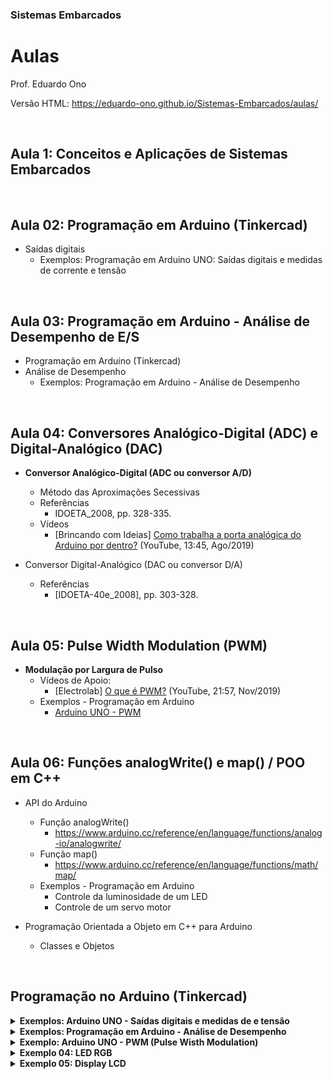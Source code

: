 ### Sistemas Embarcados

# Aulas

Prof. Eduardo Ono

Versão HTML: https://eduardo-ono.github.io/Sistemas-Embarcados/aulas/

<br>

## Aula 1: Conceitos e Aplicações de Sistemas Embarcados

<br>

## Aula 02: Programação em Arduino (Tinkercad)

  * Saídas digitais
    * Exemplos: Programação em Arduino UNO: Saídas digitais e medidas de corrente e tensão

<br>

## Aula 03: Programação em Arduino - Análise de Desempenho de E/S

  * Programação em Arduino (Tinkercad)
  * Análise de Desempenho
    * Exemplos: Programação em Arduino - Análise de Desempenho

<br>

## Aula 04: Conversores Analógico-Digital (ADC) e Digital-Analógico (DAC)

  * <b>Conversor Analógico-Digital (ADC ou conversor A/D)</b>
    * Método das Aproximações Secessivas
    * Referências
      * IDOETA_2008, pp. 328-335.
    * Vídeos
      * [Brincando com Ideias] [Como trabalha a porta analógica do Arduino por dentro?](https://www.youtube.com/watch?v=LpvuQbLsm90) (YouTube, 13:45, Ago/2019)

  * Conversor Digital-Analógico (DAC ou conversor D/A)
    * Referências
      * [IDOETA-40e_2008], pp. 303-328.

<br>

## Aula 05: Pulse Width Modulation (PWM)

  * **Modulação por Largura de Pulso**
    * Vídeos de Apoio:
      * [Electrolab] [O que é PWM?](https://www.youtube.com/watch?v=qVmE9R5-I8A) (YouTube, 21:57, Nov/2019)
    * Exemplos - Programação em Arduino
      * <a href="#pwm">Arduino UNO - PWM</a>

<br>

## Aula 06: Funções analogWrite() e map() / POO em C++

  * API do Arduino
    * Função analogWrite()
      * https://www.arduino.cc/reference/en/language/functions/analog-io/analogwrite/
    * Função map()
      * https://www.arduino.cc/reference/en/language/functions/math/map/
    * Exemplos - Programação em Arduino
      * Controle da luminosidade de um LED
      * Controle de um servo motor

  * Programação Orientada a Objeto em C++ para Arduino
    * Classes e Objetos
    
<br>

## Programação no Arduino (Tinkercad)

<details>
    <summary><strong>Exemplos: Arduino UNO - Saídas digitais e medidas de e tensão</strong></summary>

<a href="https://www.tinkercad.com/embed/lzvgk5QKIiY?editbtn=1" target="_blank">
<img src="https://csg.tinkercad.com/things/lzvgk5QKIiY/t725.png?rev=1605555086328000000&s=&v=1&type=circuits" width="300px"></a>

</details>

<details>
  <summary><strong>Exemplos: Programação em Arduino - Análise de Desempenho</strong></summary>

  <p>Sketches (códigos do Arduino) que mostram o desempenho da saída nos pinos digitais de um Arduino UNO.</p>

  <p>Exemplo-02a <a href="https://www.tinkercad.com/embed/dYpwVVIjdRJ?editbtn=1" target="_blank">
  <img src="https://csg.tinkercad.com/things/dYpwVVIjdRJ/t725.png?rev=1615404020685000000&s=&v=1&type=circuits" width="300px"></a></p>

  <p>Exemplo-02b <a href="https://www.tinkercad.com/embed/crsNsp3ikYy?editbtn=1" target="_blank">
  <img src="https://csg.tinkercad.com/things/crsNsp3ikYy/t725.png?rev=1615406252363000000&s=&v=1&type=circuits" width="300px"></a></p>

  <p>Exemplo-02c <a href="https://www.tinkercad.com/embed/8J1feDX9XIs?editbtn=1" target="_blank">
  <img src="https://csg.tinkercad.com/things/8J1feDX9XIs/t725.png?rev=1615403110039000000&s=&v=1&type=circuits" width="300px"></a></p>

  <p>Exemplo-02d <a href="https://www.tinkercad.com/embed/9cyLIHUxGod?editbtn=1" target="_blank">
  <img src="https://csg.tinkercad.com/things/9cyLIHUxGod/t725.png?rev=1615405117729000000&s=&v=1&type=circuits" width="300px"></a></p>

</details>

<details>
  <summary id="pwm"><strong>Exemplo: Arduino UNO - PWM (Pulse Wisth Modulation)</strong></summary>

  <p>pwm-01</p>
  <a href="https://www.tinkercad.com/embed/1n7fByc7bgs?editbtn=1" target="_blank">
  <img src="https://csg.tinkercad.com/things/1n7fByc7bgs/t725.png?rev=1616007332310000000&s=&v=1&type=circuits" width="300px"></a>

  <p>Circuito que mostra as ondas quadradas (PWM) produzidas pela função analogWrite() nos 
  pinos 3, 9, 10 e 11 (f = 490 Hz) e nos pinos 5 e 6 (f = 980 Hz).</p>

  <a href="https://www.tinkercad.com/embed/dYpwVVIjdRJ?editbtn=1" target="_blank">
  <img src="https://csg.tinkercad.com/things/dYpwVVIjdRJ/t725.png?rev=1605577392237000000&s=&v=1&type=circuits" width="300px"></a>

  <p>Controle da luminosidade de um LED usando a API do Arduino.</p>
  <a href="https://www.tinkercad.com/embed/5gqzdcDJm4N?editbtn=1" target="_blank">
  <img src="https://csg.tinkercad.com/things/5gqzdcDJm4N/t725.png?rev=1617222864222000000&s=&v=1&type=circuits" width="300px"></a>

  <p>Controle de um servo motor usando a API do Arduino.</p>
  <a href="https://www.tinkercad.com/embed/5gqzdcDJm4N?editbtn=1" target="_blank">
  <img src="https://csg.tinkercad.com/things/7B1wOmfgCKt/t725.png?rev=1617225111249000000&s=&v=1&type=circuits" width="300px"></a>

</details>

<details>
    <summary><strong>Exemplo 04: LED RGB</strong></summary>
    <section>
    <a href="https://www.tinkercad.com/embed/goqAVZLDCzd?editbtn=1" target="_blank">
    <img src="https://csg.tinkercad.com/things/goqAVZLDCzd/t725.png?rev=1605574358209000000&s=&v=1&type=circuits" width="300px"></a>
    </section>
</details>

<details>
    <summary><strong>Exemplo 05: Display LCD</strong></summary>
    <a href="https://www.tinkercad.com/embed/e3wz9LD8NR0?editbtn=1" target="_blank">
    <img src="https://csg.tinkercad.com/things/e3wz9LD8NR0/t725.png?rev=1606162539897000000&s=&v=1&type=circuits" width="300px"></a>
    <a href="https://www.tinkercad.com/embed/dDb5BsbxPrr?editbtn=1" target="_blank">
    <img src="https://csg.tinkercad.com/things/dDb5BsbxPrr/t725.png?rev=1606162539897000000&s=&v=1&type=circuits" width="300px"></a>
</details>

<br>
